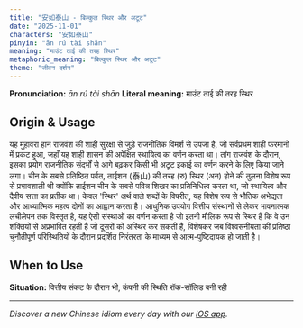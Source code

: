 ```yaml
---
title: "安如泰山 - बिल्कुल स्थिर और अटूट"
date: "2025-11-01"
characters: "安如泰山"
pinyin: "ān rú tài shān"
meaning: "माउंट ताई की तरह स्थिर"
metaphoric_meaning: "बिल्कुल स्थिर और अटूट"
theme: "जीवन दर्शन"
---
```


**Pronunciation:** *ān rú tài shān*
**Literal meaning:** माउंट ताई की तरह स्थिर

## Origin & Usage

यह मुहावरा हान राजवंश की शाही सुरक्षा से जुड़े राजनीतिक विमर्श से उपजा है, जो सर्वप्रथम शाही फरमानों में प्रकट हुआ, जहाँ यह शाही शासन की अपेक्षित स्थायित्व का वर्णन करता था। तांग राजवंश के दौरान, इसका प्रयोग राजनीतिक संदर्भों से आगे बढ़कर किसी भी अटूट इकाई का वर्णन करने के लिए किया जाने लगा। चीन के सबसे प्रतिष्ठित पर्वत, ताईशन (泰山) की तरह (रु) स्थिर (अन) होने की तुलना विशेष रूप से प्रभावशाली थी क्योंकि ताईशन चीन के सबसे पवित्र शिखर का प्रतिनिधित्व करता था, जो स्थायित्व और दैवीय सत्ता का प्रतीक था। केवल 'स्थिर' अर्थ वाले शब्दों के विपरीत, यह विशेष रूप से भौतिक अभेद्यता और आध्यात्मिक महत्व दोनों का आह्वान करता है। आधुनिक उपयोग वित्तीय संस्थानों से लेकर भावनात्मक लचीलेपन तक विस्तृत है, यह ऐसी संस्थाओं का वर्णन करता है जो इतनी मौलिक रूप से स्थिर हैं कि वे उन शक्तियों से अप्रभावित रहती हैं जो दूसरों को अस्थिर कर सकती हैं, विशेषकर जब विश्वसनीयता की प्रतिष्ठा चुनौतीपूर्ण परिस्थितियों के दौरान प्रदर्शित निरंतरता के माध्यम से आत्म-पुष्टिदायक हो जाती है।

## When to Use

**Situation:** वित्तीय संकट के दौरान भी, कंपनी की स्थिति रॉक-सॉलिड बनी रही

---

*Discover a new Chinese idiom every day with our [iOS app](https://apps.apple.com/us/app/daily-chinese-idioms/id6740611324).*
